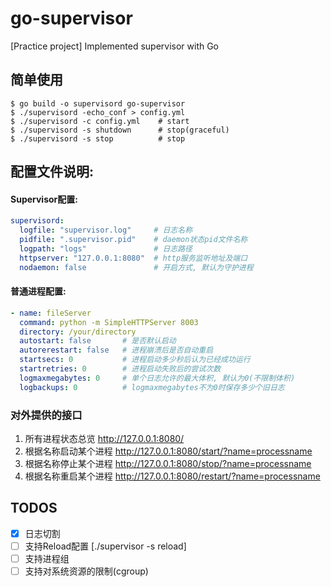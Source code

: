 # go-supervisor
[Practice project] Implemented supervisor with Go

## 简单使用

```shell
$ go build -o supervisord go-supervisor
$ ./supervisord -echo_conf > config.yml
$ ./supervisord -c config.yml    # start
$ ./supervisord -s shutdown      # stop(graceful)
$ ./supervisord -s stop          # stop
```

## 配置文件说明:

#### Supervisor配置:

```yml
supervisord:
  logfile: "supervisor.log"     # 日志名称
  pidfile: ".supervisor.pid"    # daemon状态pid文件名称
  logpath: "logs"               # 日志路径
  httpserver: "127.0.0.1:8080"  # http服务监听地址及端口
  nodaemon: false               # 开启方式, 默认为守护进程
```

#### 普通进程配置:
```yml
- name: fileServer
  command: python -m SimpleHTTPServer 8003
  directory: /your/directory
  autostart: false       # 是否默认启动
  autorerestart: false   # 进程崩溃后是否自动重启
  startsecs: 0           # 进程启动多少秒后认为已经成功运行
  startretries: 0        # 进程启动失败后的尝试次数
  logmaxmegabytes: 0     # 单个日志允许的最大体积, 默认为0(不限制体积)
  logbackups: 0          # logmaxmegabytes不为0时保存多少个旧日志
```

### 对外提供的接口

1. 所有进程状态总览 http://127.0.0.1:8080/
2. 根据名称启动某个进程 http://127.0.0.1:8080/start/?name=processname
3. 根据名称停止某个进程 http://127.0.0.1:8080/stop/?name=processname
4. 根据名称重启某个进程 http://127.0.0.1:8080/restart/?name=processname

## TODOS
- [x] 日志切割
- [ ] 支持Reload配置 [./supervisor -s reload]
- [ ] 支持进程组
- [ ] 支持对系统资源的限制(cgroup)
